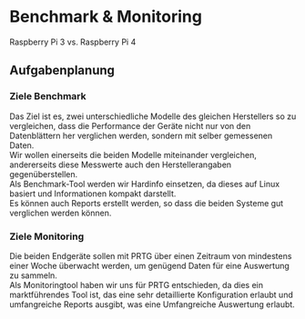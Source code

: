 
# Benchmark & Monitoring
Raspberry Pi 3 vs. Raspberry Pi 4  
## Aufgabenplanung 
### Ziele Benchmark
Das Ziel ist es, zwei unterschiedliche Modelle des gleichen Herstellers so zu vergleichen, dass die Performance der Geräte nicht nur von den Datenblättern her verglichen werden, sondern mit selber gemessenen Daten.  
Wir wollen einerseits die beiden Modelle miteinander vergleichen, andererseits diese Messwerte auch den Herstellerangaben gegenüberstellen.  
Als Benchmark-Tool werden wir Hardinfo einsetzen, da dieses auf Linux basiert und Informationen kompakt darstellt.  
Es können auch Reports erstellt werden, so dass die beiden Systeme gut verglichen werden können.  
### Ziele Monitoring
Die beiden Endgeräte sollen mit PRTG über einen Zeitraum von mindestens einer Woche überwacht werden, um genügend Daten für eine Auswertung zu sammeln.  
Als Monitoringtool haben wir uns für PRTG entschieden, da dies ein marktführendes Tool ist, das eine sehr detaillierte Konfiguration erlaubt und umfangreiche Reports ausgibt, was eine Umfangreiche Auswertung erlaubt.
<!--stackedit_data:
eyJoaXN0b3J5IjpbMjEyNDQ2NjgwOV19
-->